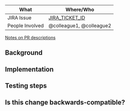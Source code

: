 What              | Where/Who
------------------|----------------------------------------
JIRA Issue        | [JIRA_TICKET_ID](https://leanplum.atlassian.net/browse/JIRA_TICKET_ID)
People Involved   | @colleague1, @colleague2

[Notes on PR descriptions](https://leanplum.atlassian.net/wiki/spaces/PR/pages/288424408/Creating+a+GitHub+Pull+Request)

## Background

## Implementation

## Testing steps

## Is this change backwards-compatible?
